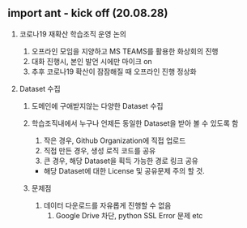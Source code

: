 ## import ant - kick off (20.08.28)

1. 코로나19 재확산 학습조직 운영 논의

   1. 오프라인 모임을 지양하고 MS TEAMS를 활용한 화상회의 진행
   2. 대화 진행시, 본인 발언 시에만 마이크 on
   3. 추후 코로나19 확산이 잠잠해질 때 오프라인 진행 정상화

2. Dataset 수집

   1. 도메인에 구애받지않는 다양한 Dataset 수집

   2. 학습조직내에서 누구나 언제든 동일한 Dataset을 받아 볼 수 있도록 함

      1. 작은 경우, Github Organization에 직접 업로드
      2. 직접 만든 경우,  생성 로직 코드를 공유
      3. 큰 경우, 해당 Dataset을 획득 가능한 경로 링크 공유

      - 해당 Dataset에 대한 License 및 공유문제 주의 할 것.

   3. 문제점

      1. 데이터 다운로드를 자유롭게 진행할 수 없음
         1. Google Drive 차단, python SSL Error 문제 etc
